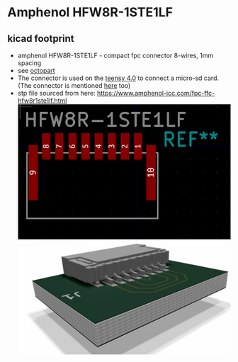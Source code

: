 # Amphenol HFW8R-1STE1LF
## kicad footprint
* amphenol HFW8R-1STE1LF - compact fpc connector 8-wires, 1mm spacing
* see [octopart](https://octopart.com/hfw8r-1ste1lf-amphenol+icc-90335451?r=sp&s=5qMbWiLUREO7aaNVjMOubg#)
* The connector is used on the [teensy 4.0](https://www.pjrc.com/store/teensy40.html) to connect a micro-sd card. (The connector is mentioned [here](https://www.pjrc.com/breakout-board-for-teensy-4-0/) too)
* stp file sourced from here: https://www.amphenol-icc.com/fpc-ffc-hfw8r1ste1lf.html
![HFW8R-1STE1LF](images/HFW8R-1STE1LF.png)
![HFW8R-1STE1LF](images/HFW8R-1STE1LF-render.png)
